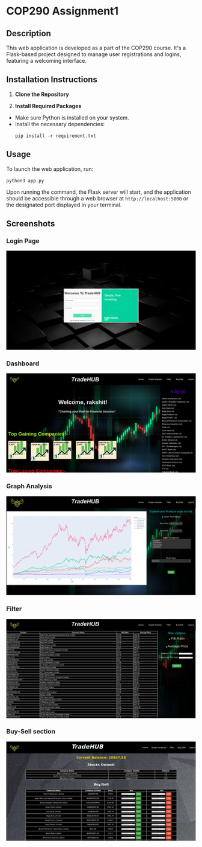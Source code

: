 # COP290 Assignment1

## Description
This web application is developed as a part of the COP290 course. It's a Flask-based project designed to manage user registrations and logins, featuring a welcoming interface.

## Installation Instructions

1. **Clone the Repository**


2. **Install Required Packages**
- Make sure Python is installed on your system.
- Install the necessary dependencies:
  ```
  pip install -r requirement.txt
  ```

## Usage

To launch the web application, run:
 
  ```
  python3 app.py
  ```

Upon running the command, the Flask server will start, and the application should be accessible through a web browser at `http://localhost:5000` or the designated port displayed in your terminal.


## Screenshots



### Login Page
![Login Page](Screenshot/Login.png)

### Dashboard
![Dashboard](Screenshot/Dashboard.png)

### Graph Analysis
![Graph Analysis](Screenshot/Graph_Analysis.png)

### Filter
![Filter](Screenshot/Filter.png)

### Buy-Sell section
![Buy-sell Section](Screenshot/BuySell.png)
